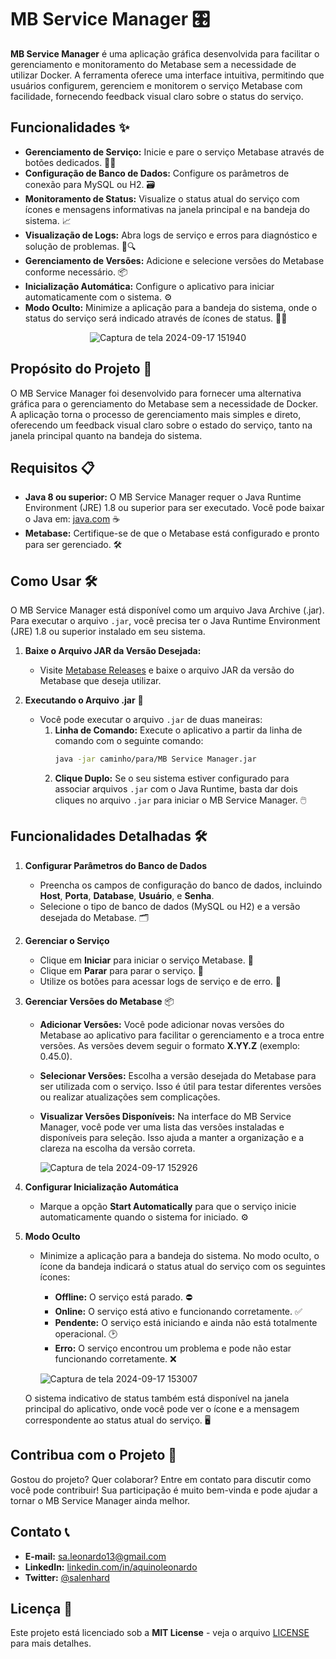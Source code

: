 # MB Service Manager 🎛️


**MB Service Manager** é uma aplicação gráfica desenvolvida para facilitar o gerenciamento e monitoramento do Metabase sem a necessidade de utilizar Docker. A ferramenta oferece uma interface intuitiva, permitindo que usuários configurem, gerenciem e monitorem o serviço Metabase com facilidade, fornecendo feedback visual claro sobre o status do serviço.

## Funcionalidades ✨

- **Gerenciamento de Serviço:** Inicie e pare o serviço Metabase através de botões dedicados. 🚀🛑
- **Configuração de Banco de Dados:** Configure os parâmetros de conexão para MySQL ou H2. 🗃️
- **Monitoramento de Status:** Visualize o status atual do serviço com ícones e mensagens informativas na janela principal e na bandeja do sistema. 📈
- **Visualização de Logs:** Abra logs de serviço e erros para diagnóstico e solução de problemas. 📜🔍
- **Gerenciamento de Versões:** Adicione e selecione versões do Metabase conforme necessário. 📦
- **Inicialização Automática:** Configure o aplicativo para iniciar automaticamente com o sistema. ⚙️
- **Modo Oculto:** Minimize a aplicação para a bandeja do sistema, onde o status do serviço será indicado através de ícones de status. 🕵️‍♂️

 <p align="center">
  <img src="https://github.com/user-attachments/assets/bf88ccb2-d8c7-4733-9dca-f5d1dde3781c" alt="Captura de tela 2024-09-17 151940">
</p>


## Propósito do Projeto 🎯

O MB Service Manager foi desenvolvido para fornecer uma alternativa gráfica para o gerenciamento do Metabase sem a necessidade de Docker. A aplicação torna o processo de gerenciamento mais simples e direto, oferecendo um feedback visual claro sobre o estado do serviço, tanto na janela principal quanto na bandeja do sistema.

## Requisitos 📋

- **Java 8 ou superior:** O MB Service Manager requer o Java Runtime Environment (JRE) 1.8 ou superior para ser executado. Você pode baixar o Java em: [java.com](https://www.java.com/pt-BR/download/) ☕
- **Metabase:** Certifique-se de que o Metabase está configurado e pronto para ser gerenciado. 🛠️

## Como Usar 🛠️

O MB Service Manager está disponível como um arquivo Java Archive (.jar). Para executar o arquivo `.jar`, você precisa ter o Java Runtime Environment (JRE) 1.8 ou superior instalado em seu sistema.

1. **Baixe o Arquivo JAR da Versão Desejada:**
   - Visite [Metabase Releases](https://www.metabase.com/docs/latest/releases#metabase-open-source-edition-releases) e baixe o arquivo JAR da versão do Metabase que deseja utilizar.

2. **Executando o Arquivo .jar** 🎯
   - Você pode executar o arquivo `.jar` de duas maneiras:
     1. **Linha de Comando:** Execute o aplicativo a partir da linha de comando com o seguinte comando:
        ```bash
        java -jar caminho/para/MB Service Manager.jar
        ```
     2. **Clique Duplo:** Se o seu sistema estiver configurado para associar arquivos `.jar` com o Java Runtime, basta dar dois cliques no arquivo `.jar` para iniciar o MB Service Manager. 🖱️

## Funcionalidades Detalhadas 🛠️

1. **Configurar Parâmetros do Banco de Dados**

   - Preencha os campos de configuração do banco de dados, incluindo **Host**, **Porta**, **Database**, **Usuário**, e **Senha**.
   - Selecione o tipo de banco de dados (MySQL ou H2) e a versão desejada do Metabase. 🗂️

2. **Gerenciar o Serviço**

   - Clique em **Iniciar** para iniciar o serviço Metabase. 🚀
   - Clique em **Parar** para parar o serviço. 🛑
   - Utilize os botões para acessar logs de serviço e de erro. 📜

3. **Gerenciar Versões do Metabase** 📦

   - **Adicionar Versões:** Você pode adicionar novas versões do Metabase ao aplicativo para facilitar o gerenciamento e a troca entre versões. As versões devem seguir o formato **X.YY.Z** (exemplo: 0.45.0). 
   - **Selecionar Versões:** Escolha a versão desejada do Metabase para ser utilizada com o serviço. Isso é útil para testar diferentes versões ou realizar atualizações sem complicações.
   - **Visualizar Versões Disponíveis:** Na interface do MB Service Manager, você pode ver uma lista das versões instaladas e disponíveis para seleção. Isso ajuda a manter a organização e a clareza na escolha da versão correta.
     
     ![Captura de tela 2024-09-17 152926](https://github.com/user-attachments/assets/31969320-5da7-42bc-bd28-873c7503a90b)


4. **Configurar Inicialização Automática**

   - Marque a opção **Start Automatically** para que o serviço inicie automaticamente quando o sistema for iniciado. ⚙️

5. **Modo Oculto**

   - Minimize a aplicação para a bandeja do sistema. No modo oculto, o ícone da bandeja indicará o status atual do serviço com os seguintes ícones:
     - **Offline:** O serviço está parado. ⛔
     - **Online:** O serviço está ativo e funcionando corretamente. ✅
     - **Pendente:** O serviço está iniciando e ainda não está totalmente operacional. 🕑
     - **Erro:** O serviço encontrou um problema e pode não estar funcionando corretamente. ❌
    
     ![Captura de tela 2024-09-17 153007](https://github.com/user-attachments/assets/3467e63d-e72d-4b0b-a3bc-e96a04195094)


   O sistema indicativo de status também está disponível na janela principal do aplicativo, onde você pode ver o ícone e a mensagem correspondente ao status atual do serviço. 🖥️

## Contribua com o Projeto 🤝

Gostou do projeto? Quer colaborar? Entre em contato para discutir como você pode contribuir! Sua participação é muito bem-vinda e pode ajudar a tornar o MB Service Manager ainda melhor.

## Contato 📞

- **E-mail:** [sa.leonardo13@gmail.com](mailto:sa.leonardo13@gmail.com)
- **LinkedIn:** [linkedin.com/in/aquinoleonardo](https://linkedin.com/in/aquinoleonardo)
- **Twitter:** [@salenhard](https://twitter.com/saleonhard)

## Licença 📜

Este projeto está licenciado sob a **MIT License** - veja o arquivo [LICENSE](LICENSE) para mais detalhes.
